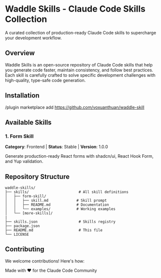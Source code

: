 # Waddle Skills - Claude Code Skills Collection

A curated collection of production-ready Claude Code skills to supercharge your development workflow.

## Overview

Waddle Skills is an open-source repository of Claude Code skills that help you generate code faster, maintain consistency, and follow best practices. Each skill is carefully crafted to solve specific development challenges with high-quality, type-safe code generation.

## Installation 
/plugin marketplace add https://github.com/voxuanthuan/waddle-skill

## Available Skills

### 1. Form Skill
**Category**: Frontend | **Status**: Stable | **Version**: 1.0.0

Generate production-ready React forms with shadcn/ui, React Hook Form, and Yup validation.

## Repository Structure

```
waddle-skills/
├── skills/                       # All skill definitions
│   ├── form-skill/
│   │   ├── skill.md             # Skill prompt
│   │   ├── README.md            # Documentation
│   │   └── examples/            # Working examples
│   └── [more-skills]/
|
├── skills.json                   # Skills registry
├── package.json
├── README.md                     # This file
└── LICENSE
```


## Contributing

We welcome contributions! Here's how:

Made with ❤️ for the Claude Code Community

